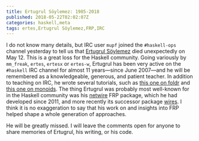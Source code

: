 ```yaml
---
title: Ertugrul Söylemez: 1985-2018
published: 2018-05-22T02:02:07Z
categories: haskell,meta
tags: ertes,Ertugrul Söylemez,FRP,IRC
---
```


<p>I do not know many details, but IRC user <code>mupf</code> joined the <code>#haskell-ops</code> channel yesterday to tell us that <a href="http://ertes.eu/about.html">Ertugrul Söylemez</a> died unexpectedly on May 12. This is a great loss for the Haskell community. Going variously by <code>mm_freak</code>, <code>ertes</code>, <code>ertesx</code> or <code>ertes-w</code>, Ertugrul has been very active on the <code>#haskell</code> IRC channel for almost 11 years—since June 2007—and he will be remembered as a knowledgeable, generous, and patient teacher. In addition to teaching on IRC, he wrote several tutorials, such as <a href="http://ertes.eu/tutorial/foldr.html">this one on foldr</a> and <a href="http://ertes.eu/tutorial/monoids.html">this one on monoids</a>. The thing Ertugrul was probably most well-known for in the Haskell community was his <a href="http://hackage.haskell.org/package/netwire">netwire</a> FRP package, which he had developed since 2011, and more recently its successor package <a href="http://hackage.haskell.org/package/wires">wires</a>. I think it is no exaggeration to say that his work on and insights into FRP helped shape a whole generation of approaches.</p>
<p>He will be greatly missed. I will leave the comments open for anyone to share memories of Ertugrul, his writing, or his code.</p>

